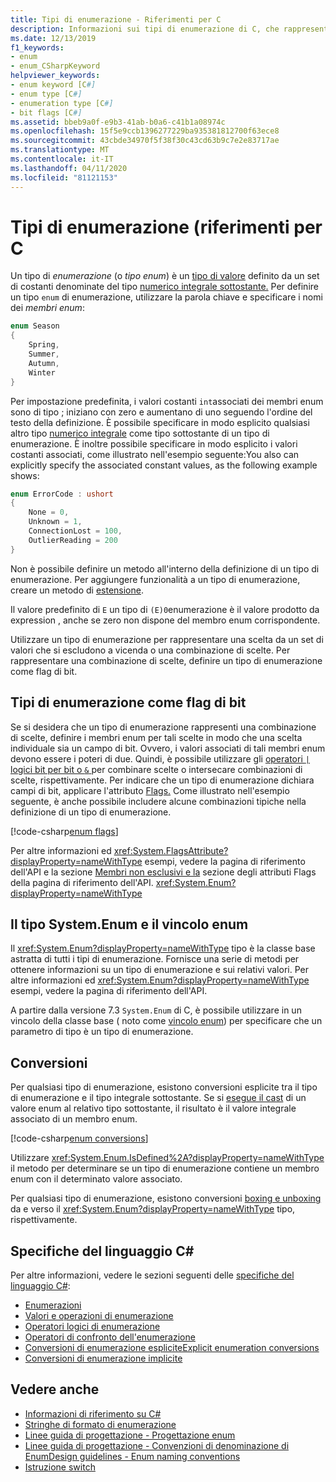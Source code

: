 ```yaml
---
title: Tipi di enumerazione - Riferimenti per C
description: Informazioni sui tipi di enumerazione di C, che rappresentano una scelta o una combinazione di scelte
ms.date: 12/13/2019
f1_keywords:
- enum
- enum_CSharpKeyword
helpviewer_keywords:
- enum keyword [C#]
- enum type [C#]
- enumeration type [C#]
- bit flags [C#]
ms.assetid: bbeb9a0f-e9b3-41ab-b0a6-c41b1a08974c
ms.openlocfilehash: 15f5e9ccb1396277229ba935381812700f63ece8
ms.sourcegitcommit: 43cbde34970f5f38f30c43cd63b9c7e2e83717ae
ms.translationtype: MT
ms.contentlocale: it-IT
ms.lasthandoff: 04/11/2020
ms.locfileid: "81121153"
---
```

# <a name="enumeration-types-c-reference"></a>Tipi di enumerazione (riferimenti per C

Un tipo di *enumerazione* (o *tipo enum*) è un [tipo di valore](value-types.md) definito da un set di costanti denominate del tipo [numerico integrale sottostante.](integral-numeric-types.md) Per definire un tipo `enum` di enumerazione, utilizzare la parola chiave e specificare i nomi dei *membri enum*:

```csharp
enum Season
{
    Spring,
    Summer,
    Autumn,
    Winter
}
```

Per impostazione predefinita, i valori costanti `int`associati dei membri enum sono di tipo ; iniziano con zero e aumentano di uno seguendo l'ordine del testo della definizione. È possibile specificare in modo esplicito qualsiasi altro tipo [numerico integrale](integral-numeric-types.md) come tipo sottostante di un tipo di enumerazione. È inoltre possibile specificare in modo esplicito i valori costanti associati, come illustrato nell'esempio seguente:You also can explicitly specify the associated constant values, as the following example shows:

```csharp
enum ErrorCode : ushort
{
    None = 0,
    Unknown = 1,
    ConnectionLost = 100,
    OutlierReading = 200
}
```

Non è possibile definire un metodo all'interno della definizione di un tipo di enumerazione. Per aggiungere funzionalità a un tipo di enumerazione, creare un metodo di [estensione](../../programming-guide/classes-and-structs/extension-methods.md).

Il valore predefinito di `E` un tipo di `(E)0`enumerazione è il valore prodotto da expression , anche se zero non dispone del membro enum corrispondente.

Utilizzare un tipo di enumerazione per rappresentare una scelta da un set di valori che si escludono a vicenda o una combinazione di scelte. Per rappresentare una combinazione di scelte, definire un tipo di enumerazione come flag di bit.

## <a name="enumeration-types-as-bit-flags"></a>Tipi di enumerazione come flag di bit

Se si desidera che un tipo di enumerazione rappresenti una combinazione di scelte, definire i membri enum per tali scelte in modo che una scelta individuale sia un campo di bit. Ovvero, i valori associati di tali membri enum devono essere i poteri di due. Quindi, è possibile utilizzare gli [operatori `|` logici bit per bit o `&` ](../operators/bitwise-and-shift-operators.md#enumeration-logical-operators) per combinare scelte o intersecare combinazioni di scelte, rispettivamente. Per indicare che un tipo di enumerazione dichiara campi di bit, applicare l'attributo [Flags.](xref:System.FlagsAttribute) Come illustrato nell'esempio seguente, è anche possibile includere alcune combinazioni tipiche nella definizione di un tipo di enumerazione.

[!code-csharp[enum flags](snippets/EnumType.cs#Flags)]

Per altre informazioni ed <xref:System.FlagsAttribute?displayProperty=nameWithType> esempi, vedere la pagina di riferimento dell'API e la sezione [Membri non esclusivi e la](/dotnet/api/system.enum#non-exclusive-members-and-the-flags-attribute) sezione degli attributi Flags della pagina di riferimento dell'API. <xref:System.Enum?displayProperty=nameWithType>

## <a name="the-systemenum-type-and-enum-constraint"></a>Il tipo System.Enum e il vincolo enum

Il <xref:System.Enum?displayProperty=nameWithType> tipo è la classe base astratta di tutti i tipi di enumerazione. Fornisce una serie di metodi per ottenere informazioni su un tipo di enumerazione e sui relativi valori. Per altre informazioni ed <xref:System.Enum?displayProperty=nameWithType> esempi, vedere la pagina di riferimento dell'API.

A partire dalla versione 7.3 `System.Enum` di C, è possibile utilizzare in un vincolo della classe base ( noto come [vincolo enum](../../programming-guide/generics/constraints-on-type-parameters.md#enum-constraints)) per specificare che un parametro di tipo è un tipo di enumerazione.

## <a name="conversions"></a>Conversioni

Per qualsiasi tipo di enumerazione, esistono conversioni esplicite tra il tipo di enumerazione e il tipo integrale sottostante. Se si [esegue il cast](../operators/type-testing-and-cast.md#cast-expression) di un valore enum al relativo tipo sottostante, il risultato è il valore integrale associato di un membro enum.

[!code-csharp[enum conversions](snippets/EnumType.cs#Conversions)]

Utilizzare <xref:System.Enum.IsDefined%2A?displayProperty=nameWithType> il metodo per determinare se un tipo di enumerazione contiene un membro enum con il determinato valore associato.

Per qualsiasi tipo di enumerazione, esistono conversioni [boxing e unboxing](../../programming-guide/types/boxing-and-unboxing.md) da e verso il <xref:System.Enum?displayProperty=nameWithType> tipo, rispettivamente.

## <a name="c-language-specification"></a>Specifiche del linguaggio C#

Per altre informazioni, vedere le sezioni seguenti delle [specifiche del linguaggio C#](~/_csharplang/spec/introduction.md):

- [Enumerazioni](~/_csharplang/spec/enums.md)
- [Valori e operazioni di enumerazione](~/_csharplang/spec/enums.md#enum-values-and-operations)
- [Operatori logici di enumerazione](~/_csharplang/spec/expressions.md#enumeration-logical-operators)
- [Operatori di confronto dell'enumerazione](~/_csharplang/spec/expressions.md#enumeration-comparison-operators)
- [Conversioni di enumerazione espliciteExplicit enumeration conversions](~/_csharplang/spec/conversions.md#explicit-enumeration-conversions)
- [Conversioni di enumerazione implicite](~/_csharplang/spec/conversions.md#implicit-enumeration-conversions)

## <a name="see-also"></a>Vedere anche

- [Informazioni di riferimento su C#](../index.md)
- [Stringhe di formato di enumerazione](../../../standard/base-types/enumeration-format-strings.md)
- [Linee guida di progettazione - Progettazione enum](../../../standard/design-guidelines/enum.md)
- [Linee guida di progettazione - Convenzioni di denominazione di EnumDesign guidelines - Enum naming conventions](../../../standard/design-guidelines/names-of-classes-structs-and-interfaces.md#naming-enumerations)
- [Istruzione switch](../keywords/switch.md)

